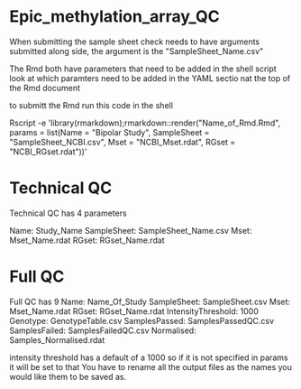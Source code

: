 # Epic_methylation_array_QC


When submitting the sample sheet check needs to have arguments submitted along side, the argument is the "SampleSheet_Name.csv"

The Rmd both have parameters that need to be added in the shell script
look at which paramters need to be added in the YAML sectio nat the top of the Rmd document

to submitt the Rmd run this code in the shell

Rscript -e 'library(rmarkdown);rmarkdown::render("Name_of_Rmd.Rmd", params = list(Name = "Bipolar Study", SampleSheet = "SampleSheet_NCBI.csv", Mset = "NCBI_Mset.rdat", RGset = "NCBI_RGset.rdat"))'

# Technical QC
Technical QC has 4 parameters 

Name: Study_Name
  SampleSheet: SampleSheet_Name.csv
  Mset: Mset_Name.rdat
  RGset: RGset_Name.rdat
  
  # Full QC
  Full QC has 9 
  Name: Name_Of_Study
  SampleSheet: SampleSheet.csv
  Mset: Mset_Name.rdat 
  RGset: RGset_Name.rdat
  IntensityThreshold: 1000
  Genotype: GenotypeTable.csv
  SamplesPassed: SamplesPassedQC.csv
  SamplesFailed: SamplesFailedQC.csv
  Normalised: Samples_Normalised.rdat
  
  intensity threshold has a default of a 1000 so if it is not specified in params it will be set to that
  You have to rename all the output files as the names you would like them to be saved as. 
